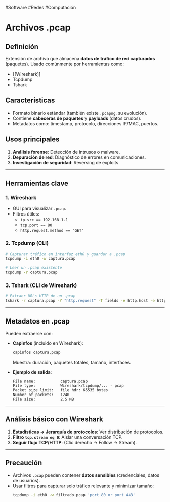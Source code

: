 #Software #Redes #Computación 
# Archivos .pcap

## Definición
Extensión de archivo que almacena **datos de tráfico de red capturados** (paquetes). Usado comúnmente por herramientas como:
- [[Wireshark]]
- Tcpdump
- Tshark

## Características
- Formato binario estándar (también existe `.pcapng`, su evolución).
- Contiene **cabeceras de paquetes** y **payloads** (datos crudos).
- Metadatos como: timestamp, protocolo, direcciones IP/MAC, puertos.

## Usos principales
1. **Análisis forense**: Detección de intrusos o malware.
2. **Depuración de red**: Diagnóstico de errores en comunicaciones.
3. **Investigación de seguridad**: Reversing de exploits.

---

## Herramientas clave

### 1. Wireshark
- GUI para visualizar `.pcap`.
- Filtros útiles:
  - `ip.src == 192.168.1.1`
  - `tcp.port == 80`
  - `http.request.method == "GET"`

### 2. Tcpdump (CLI)
```bash
# Capturar tráfico en interfaz eth0 y guardar a .pcap
tcpdump -i eth0 -w captura.pcap

# Leer un .pcap existente
tcpdump -r captura.pcap
```

### 3. Tshark (CLI de Wireshark)
```bash
# Extraer URLs HTTP de un .pcap
tshark -r captura.pcap -Y "http.request" -T fields -e http.host -e http.request.uri
```

---

## Metadatos en .pcap
Pueden extraerse con:
- **Capinfos** (incluido en Wireshark):
  ```bash
  capinfos captura.pcap
  ```
  Muestra: duración, paquetes totales, tamaño, interfaces.

- **Ejemplo de salida**:
  ```
  File name:           captura.pcap
  File type:           Wireshark/tcpdump/... - pcap
  Packet size limit:   file hdr: 65535 bytes
  Number of packets:   1240
  File size:           2.5 MB
  ```

---

## Análisis básico con Wireshark
1. **Estadísticas → Jerarquía de protocolos**: Ver distribución de protocolos.
2. **Filtro `tcp.stream eq 0`**: Aislar una conversación TCP.
3. **Seguir flujo TCP/HTTP**: (Clic derecho → Follow → Stream).

---

## Precaución
- Archivos `.pcap` pueden contener **datos sensibles** (credenciales, datos de usuarios).
- Usar filtros para capturar solo tráfico relevante y minimizar tamaño:
  ```bash
  tcpdump -i eth0 -w filtrado.pcap 'port 80 or port 443'
  ```